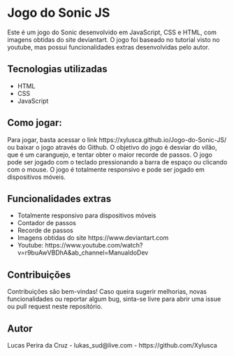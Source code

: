 # Jogo do Sonic JS
Este é um jogo do Sonic desenvolvido em JavaScript, CSS e HTML, com imagens obtidas do site deviantart. O jogo foi baseado no tutorial visto no youtube, mas possui funcionalidades extras desenvolvidas pelo autor.

<h2>Tecnologias utilizadas</h2>
<ul>
    <li>HTML</li>
    <li>CSS</li>
    <li>JavaScript</li>
</ul>
<h2>Como jogar:</h2>
Para jogar, basta acessar o link https://xylusca.github.io/Jogo-do-Sonic-JS/ ou baixar o jogo através do Github.
O objetivo do jogo é desviar do vilão, que é um caranguejo, e tentar obter o maior recorde de passos.
O jogo pode ser jogado com o teclado pressionando a barra de espaço ou clicando com o mouse.
O jogo é totalmente responsivo e pode ser jogado em dispositivos móveis.
<h2>Funcionalidades extras</h2>
<ul>
    <li>Totalmente responsivo para dispositivos móveis</li>
    <li>Contador de passos</li>
    <li>Recorde de passos</li>
    <li>Imagens obtidas do site https://www.deviantart.com</li>
    <li>Youtube: https://www.youtube.com/watch?v=r9buAwVBDhA&ab_channel=ManualdoDev</li>
</ul>
<h2>Contribuições</h2>
Contribuições são bem-vindas! Caso queira sugerir melhorias, novas funcionalidades ou reportar algum bug, sinta-se livre para abrir uma issue ou pull request neste repositório.
<h2>Autor</h2>
Lucas Perira da Cruz - lukas_sud@live.com - https://github.com/Xylusca